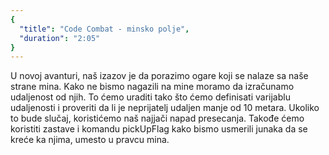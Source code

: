 ```yaml
---
{
  "title": "Code Combat - minsko polje",
  "duration": "2:05"
}
---
```


U novoj avanturi, naš izazov je da porazimo ogare koji se nalaze sa naše strane mina. Kako ne bismo nagazili na mine moramo da izračunamo udaljenost od njih. To ćemo uraditi tako što ćemo definisati varijablu udaljenosti i proveriti da li je neprijatelj udaljen manje od 10 metara. Ukoliko to bude slučaj, koristićemo naš najjači napad presecanja. Takođe ćemo koristiti zastave i komandu pickUpFlag kako bismo usmerili junaka da se kreće ka njima, umesto u pravcu mina.
